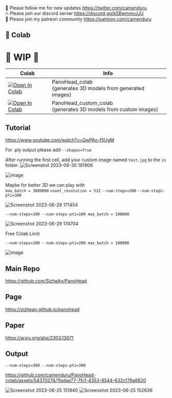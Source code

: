 🐣 Please follow me for new updates https://twitter.com/camenduru <br />
🔥 Please join our discord server https://discord.gg/k5BwmmvJJU <br />
🥳 Please join my patreon community https://patreon.com/camenduru <br />

## 🦒 Colab

# 🚦 WIP 🚦

| Colab | Info
| --- | --- |
[![Open In Colab](https://colab.research.google.com/assets/colab-badge.svg)](https://colab.research.google.com/github/camenduru/PanoHead-colab/blob/main/PanoHead_colab.ipynb) | PanoHead_colab <br /> (generates 3D models from generated images)
[![Open In Colab](https://colab.research.google.com/assets/colab-badge.svg)](https://colab.research.google.com/github/camenduru/PanoHead-colab/blob/main/PanoHead_custom_colab.ipynb) | PanoHead_custom_colab <br /> (generates 3D models from custom images) 

## Tutorial
https://www.youtube.com/watch?v=QwPAo-f5UgM

For .ply output please add `--shapes=True`

After running the first cell, add your custom image named `test.jpg` to the `in` folder.
![Screenshot 2023-06-30 191906](https://github.com/camenduru/PanoHead-colab/assets/54370274/a9838835-ce31-4933-be8c-0d793f581435)

![image](https://github.com/camenduru/PanoHead-colab/assets/54370274/2798d86c-fa44-486e-9779-661c1726a92b)

Maybe for better 3D we can play with  <br /> `max_batch = 3000000` `voxel_resolution = 512` `--num-steps=300` `--num-steps-pti=300`

![Screenshot 2023-06-29 171454](https://github.com/camenduru/PanoHead-colab/assets/54370274/f6c66a94-017d-48b1-8da1-46e9eb4c08fe)

```--num-steps=100 --num-steps-pti=100 max_batch = 100000```

![Screenshot 2023-06-29 174704](https://github.com/camenduru/PanoHead-colab/assets/54370274/5a1fbcda-374c-4778-9f4c-e12e1b169b8d)

Free Colab Limit 

```--num-steps=200 --num-steps-pti=200 max_batch = 100000```

![image](https://github.com/camenduru/PanoHead-colab/assets/54370274/07d7a5f9-5355-419a-bdd2-666554a5e8b4)


## Main Repo
https://github.com/SizheAn/PanoHead

## Page
https://sizhean.github.io/panohead

## Paper
https://arxiv.org/abs/2303.13071

## Output
```--num-steps=300 --num-steps-pti=300```

https://github.com/camenduru/PanoHead-colab/assets/54370274/1fadae77-7fc1-4353-8544-632cf79a6820

![Screenshot 2023-06-25 151940](https://github.com/camenduru/PanoHead-colab/assets/54370274/0f85615b-05e6-4f9a-9e5b-62738b3d175d)
![Screenshot 2023-06-25 152636](https://github.com/camenduru/PanoHead-colab/assets/54370274/5001c0de-2c49-4a27-bf22-844585942b10)
